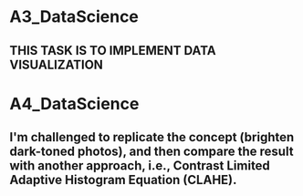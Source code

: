 # A3_DataScience

## THIS TASK IS TO IMPLEMENT DATA VISUALIZATION

# A4_DataScience

## I'm challenged to replicate the concept (brighten dark-toned photos), and then compare the result with another approach, i.e., Contrast Limited Adaptive Histogram Equation (CLAHE).
